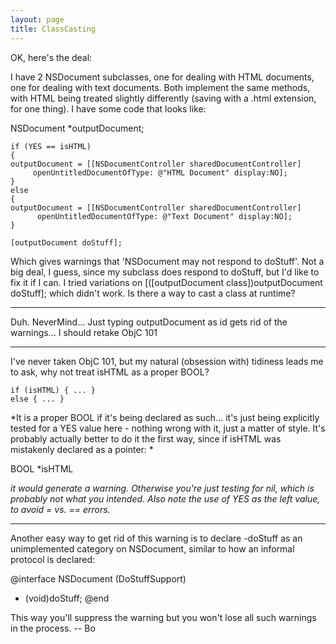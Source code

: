 ```yaml
---
layout: page
title: ClassCasting
---
```


OK, here's the deal:

I have 2 NSDocument subclasses, one for dealing with HTML documents, one for dealing with text documents. Both implement the same methods, with HTML being treated slightly differently (saving with a .html extension, for one thing). I have some code that looks like:

    
NSDocument *outputDocument;

    if (YES == isHTML)
    {
	outputDocument = [[NSDocumentController sharedDocumentController] 
         openUntitledDocumentOfType: @"HTML Document" display:NO];
    }
    else
    {
	outputDocument = [[NSDocumentController sharedDocumentController] 
          openUntitledDocumentOfType: @"Text Document" display:NO];
    }

    [outputDocument doStuff];


Which gives warnings that 'NSDocument may not respond to doStuff'. Not a big deal, I guess, since my subclass does respond to doStuff, but I'd like to fix it if I can. I tried variations on     [([outputDocument class])outputDocument doStuff]; which didn't work. Is there a way to cast a class at runtime?

----

Duh. NeverMind... Just typing outputDocument as     id gets rid of the warnings... I should retake ObjC 101

----

I've never taken ObjC 101, but my natural (obsession with) tidiness leads me to ask, why not treat isHTML as a proper BOOL?

    
    if (isHTML) { ... }
    else { ... }


*It is a proper BOOL if it's being declared as such... it's just being explicitly tested for a YES value here - nothing wrong with it, just a matter of style. It's probably actually better to do it the first way, since if isHTML was mistakenly declared as a pointer: *

    
BOOL *isHTML


*it would generate a warning. Otherwise you're just testing for nil, which is probably not what you intended. Also note the use of YES as the left value, to avoid = vs. == errors.*

----

Another easy way to get rid of this warning is to declare -doStuff as an unimplemented category on NSDocument, similar to how an informal protocol is declared:
    
@interface NSDocument (DoStuffSupport)
- (void)doStuff;
@end

This way you'll suppress the warning but you won't lose all such warnings in the process. -- Bo

